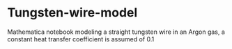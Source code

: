 # Tungsten-wire-model
Mathematica notebook modeling a straight tungsten wire in an Argon gas, a constant heat transfer coefficient is assumed of 0.1

